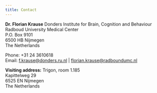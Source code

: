 ```yaml
---
title: Contact
---
```


**Dr. Florian Krause**
Donders Institute for Brain, Cognition and Behaviour  
Radboud University Medical Center  
P.O. Box 9101  
6500 HB Nijmegen  
The Netherlands  

Phone: +31 24 3610618  
Email: f.krause@donders.ru.nl | florian.krause@radboundumc.nl  

**Visiting address:**
Trigon, room 1.185  
Kapittelweg 29  
6525 EN Nijmegen  
The Netherlands
